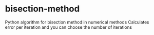 # bisection-method
Python algorithm for bisection method in numerical methods
Calculates error per iteration and you can choose the number of iterations
